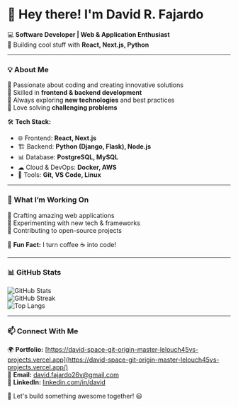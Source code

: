 # 👋 Hey there! I'm David R. Fajardo

💻 **Software Developer | Web & Application Enthusiast**  
🚀 Building cool stuff with **React, Next.js, Python**  

---

### 💡 About Me  
🔹 Passionate about coding and creating innovative solutions  
🔹 Skilled in **frontend & backend development**  
🔹 Always exploring **new technologies** and best practices  
🔹 Love solving **challenging problems**  

🛠 **Tech Stack:**  
- 🌐 Frontend: **React, Next.js**  
- 🏗 Backend: **Python (Django, Flask), Node.js**  
- 📊 Database: **PostgreSQL, MySQL**  
- ☁ Cloud & DevOps: **Docker, AWS**  
- 🔧 Tools: **Git, VS Code, Linux**  

---

### 🚀 What I’m Working On  
🔹 Crafting amazing web applications  
🔹 Experimenting with new tech & frameworks  
🔹 Contributing to open-source projects  

📌 **Fun Fact:** I turn coffee ☕ into code!  

---

### 📊 GitHub Stats  
![GitHub Stats](https://github-readme-stats.vercel.app/api?username=David26v&show_icons=true&theme=radical)  
![GitHub Streak](https://streak-stats.demolab.com/?user=David26v&theme=radical)  
![Top Langs](https://github-readme-stats.vercel.app/api/top-langs/?username=David26v&layout=compact&theme=radical)  

---

### 📫 Connect With Me  
🌍 **Portfolio:** [https://david-space-git-origin-master-lelouch45vs-projects.vercel.app](https://david-space-git-origin-master-lelouch45vs-projects.vercel.app/)  
📧 **Email:** david.fajardo26v@gmail.com  
💼 **LinkedIn:** [linkedin.com/in/david](https://linkedin.com/in/david-fajardo-313565228)  

🚀 Let's build something awesome together! 😃  
